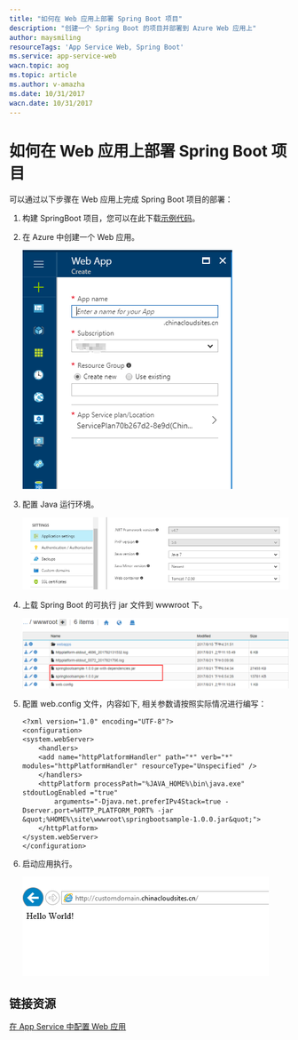 ```yaml
---
title: "如何在 Web 应用上部署 Spring Boot 项目"
description: "创建一个 Spring Boot 的项目并部署到 Azure Web 应用上"
author: maysmiling
resourceTags: 'App Service Web, Spring Boot'
ms.service: app-service-web
wacn.topic: aog
ms.topic: article
ms.author: v-amazha
ms.date: 10/31/2017
wacn.date: 10/31/2017
---
```

# 如何在 Web 应用上部署 Spring Boot 项目

可以通过以下步骤在 Web 应用上完成 Spring Boot 项目的部署：

1. 构建 SpringBoot 项目，您可以在此下载[示例代码](https://github.com/wacn/AOG-CodeSample/tree/master/AppServiceWeb/Java/SpringBootMavenSampleForWebapp-1.0.0)。

2. 在 Azure 中创建一个 Web 应用。

    ![01](media/aog-app-service-web-howto-deploy-java-spring-boot-project/01.png)

3. 配置 Java 运行环境。

    ![02](media/aog-app-service-web-howto-deploy-java-spring-boot-project/02.png)

4. 上载 Spring Boot 的可执行 jar 文件到 wwwroot 下。

    ![03](media/aog-app-service-web-howto-deploy-java-spring-boot-project/03.png)

5. 配置 web.config 文件，内容如下, 相关参数请按照实际情况进行编写：

    ```
    <?xml version="1.0" encoding="UTF-8"?>
    <configuration>
    <system.webServer>
        <handlers>
        <add name="httpPlatformHandler" path="*" verb="*" modules="httpPlatformHandler" resourceType="Unspecified" />
        </handlers>
        <httpPlatform processPath="%JAVA_HOME%\bin\java.exe" stdoutLogEnabled ="true"
            arguments="-Djava.net.preferIPv4Stack=true -Dserver.port=%HTTP_PLATFORM_PORT% -jar &quot;%HOME%\site\wwwroot\springbootsample-1.0.0.jar&quot;">
        </httpPlatform>
    </system.webServer>
    </configuration>
    ```
6. 启动应用执行。

    ![04](media/aog-app-service-web-howto-deploy-java-spring-boot-project/04.png)

## 链接资源

[在 App Service 中配置 Web 应用](https://docs.microsoft.com/zh-cn/azure/app-service-web/web-sites-java-custom-upload)
